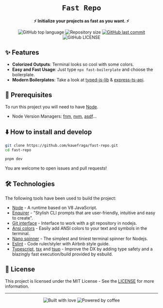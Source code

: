 <div align="center">
  <h1><code>Fast Repo</code></h1>

  <p>
    <strong>⚡ Initialize your projects as fast as you want. ⚡</strong>
  </p>

  <p>
    <img
      alt="GitHub top language"
      src="https://img.shields.io/github/languages/top/kauefraga/fast-repo.svg"
    />
    <img
      alt="Repository size"
      src="https://img.shields.io/github/repo-size/kauefraga/fast-repo.svg"
    />
    <a href="https://github.com/kauefraga/fast-repo/commits/main">
      <img
        alt="GitHub last commit"
        src="https://img.shields.io/github/last-commit/kauefraga/fast-repo.svg"
      />
    </a>
    <img
      alt="GitHub LICENSE"
      src="https://img.shields.io/github/license/kauefraga/fast-repo.svg"
    />
  </p>
</div>

## ✨ Features

- **Colorized Outputs**: Terminal looks so cool with some colors.
- **Easy and Fast Usage**: Just type `npx fast-boilerplate` and choose the boilerplate.
- **Modern Boilerplates**: Take a look at [typed-js-lib](https://github.com/kauefraga/typed-js-lib) & [express-ts-api](https://github.com/kauefraga/express-ts-api).

## 🎲 Prerequisites

To run this project you will need to have [Node](https://nodejs.org/en).
- Node Version Managers: [fnm](https://github.com/Schniz/fnm), [nvm](https://github.com/nvm-sh/nvm), [asdf](https://asdf-vm.com)...

## ⬇️ How to install and develop

```bash
git clone https://github.com/kauefraga/fast-repo.git
cd fast-repo

pnpm dev
```
You are welcome to open issues and pull requests!

## 🛠 Technologies

The following tools have been used to build the project:

- [Node](https://nodejs.org/en) - A runtime based on V8 JavaScript.
- [Enquirer](https://npm.im/enquirer) - "Stylish CLI prompts that are user-friendly, intuitive and easy to create".
- [Git interface](https://npm.im/git-interface) - Interface to work with a git repository in nodejs.
- [Ansi colors](https://npm.im/ansi-colors) - Easily add ANSI colors to your text and symbols in the terminal.
- [Nano spinner](https://npm.im/nanospinner) - The simplest and tiniest terminal spinner for Nodejs.
- [Eslint](https://npm.im/eslint-config-airbnb-typescript) - Code ruler/styler with Airbnb style guide.
- [Typescript](https://typescriptlang.org), [tsx](https://www.npmjs.com/package/tsx) and [tsup](https://www.npmjs.com/package/tsup) - Improve the DX by adding type safety and a blazingly fast execution/build provided by esbuild.

<!-- ## 📜 Coming soon... -->

## 📝 License

This project is licensed under the MIT License - See the [LICENSE](https://github.com/kauefraga/fast-repo/blob/main/LICENSE) for more information.

---

<div align="center" display="flex">
  <img alt="Built with love" src="https://forthebadge.com/images/badges/built-with-love.svg">
  <img alt="Powered by coffee" src="https://forthebadge.com/images/badges/powered-by-coffee.svg">
</div>

